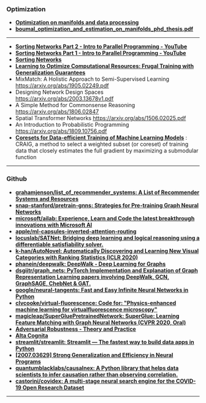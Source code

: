 ### Optimization

- [**Optimization on manifolds and data processing**](http://www.math.le.ac.uk/people/ag153/homepage/sepulchre.pdf)
- [**boumal_optimization_and_estimation_on_manifolds_phd_thesis.pdf**](https://web.math.princeton.edu/~nboumal/papers/boumal_optimization_and_estimation_on_manifolds_phd_thesis.pdf)

---

- [**Sorting Networks Part 2 - Intro to Parallel Programming - YouTube**](https://www.youtube.com/watch?v=s7U3hJao4-Y)
- [**Sorting Networks Part 1 - Intro to Parallel Programming - YouTube**](https://www.youtube.com/watch?v=UzdwAyfvcfY)
- [**Sorting Networks**](https://www.cs.brandeis.edu/~hugues/sorting_networks.html)
- [**Learning to Optimize Computational Resources: Frugal Training with Generalization Guarantees**](https://arxiv.org/abs/1905.10819.pdf)
- MixMatch: A Holistic Approach to Semi-Supervised Learning https://arxiv.org/abs/1905.02249.pdf
- Designing Network Design Spaces https://arxiv.org/abs/2003.13678v1.pdf
- A Simple Method for Commonsense Reasoning https://arxiv.org/abs/1806.02847
- Spatial Transformer Networks https://arxiv.org/abs/1506.02025.pdf
- An Introduction to Probabilistic Programming https://arxiv.org/abs/1809.10756.pdf
- [**Coresets for Data-efficient Training of Machine Learning Models**](https://arxiv.org/abs/1906.01827.pdf) : CRAIG, a method to select a weighted subset (or coreset) of training data that closely estimates the full gradient by maximizing a submodular function

---

### Github

- [**grahamjenson/list_of_recommender_systems: A List of Recommender Systems and Resources**](https://github.com/grahamjenson/list_of_recommender_systems)
- [**snap-stanford/pretrain-gnns: Strategies for Pre-training Graph Neural Networks**](https://github.com/snap-stanford/pretrain-gnns)
- [**microsoft/ailab: Experience, Learn and Code the latest breakthrough innovations with Microsoft AI**](https://github.com/microsoft/ailab)
- [**apple/ml-capsules-inverted-attention-routing**](https://github.com/apple/ml-capsules-inverted-attention-routing)
- [**locuslab/SATNet: Bridging deep learning and logical reasoning using a differentiable satisfiability solver.**](https://github.com/locuslab/SATNet)
- [**k-han/AutoNovel: Automatically Discovering and Learning New Visual Categories with Ranking Statistics (ICLR 2020)**](https://github.com/k-han/AutoNovel)
- [**phanein/deepwalk: DeepWalk - Deep Learning for Graphs**](https://github.com/phanein/deepwalk)
- [**dsgiitr/graph_nets: PyTorch Implementation and Explanation of Graph Representation Learning papers involving DeepWalk, GCN, GraphSAGE, ChebNet & GAT.**](https://github.com/dsgiitr/graph_nets)
- [**google/neural-tangents: Fast and Easy Infinite Neural Networks in Python**](https://github.com/google/neural-tangents)
- [**clvcooke/virtual-fluorescence: Code for: "Physics-enhanced machine learning for virtualfluorescence microscopy"**](https://github.com/clvcooke/virtual-fluorescence)
- [**magicleap/SuperGluePretrainedNetwork: SuperGlue: Learning Feature Matching with Graph Neural Networks (CVPR 2020, Oral)**](https://github.com/magicleap/SuperGluePretrainedNetwork)
- [**Adversarial Robustness - Theory and Practice**](https://adversarial-ml-tutorial.org/)
- [**Alta Cognita**](https://deep.ghost.io/)
- [**streamlit/streamlit: Streamlit — The fastest way to build data apps in Python**](https://github.com/streamlit/streamlit)
- [**[2007.03629] Strong Generalization and Efficiency in Neural Programs**](https://arxiv.org/abs/2007.03629)
- [**quantumblacklabs/causalnex: A Python library that helps data scientists to infer causation rather than observing correlation.**](https://github.com/quantumblacklabs/causalnex)
- [**castorini/covidex: A multi-stage neural search engine for the COVID-19 Open Research Dataset**](https://github.com/castorini/covidex)

---
